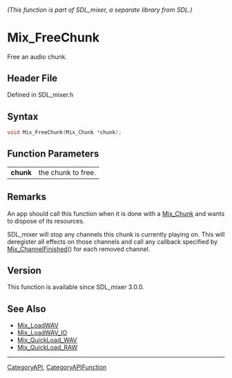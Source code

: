 ###### (This function is part of SDL_mixer, a separate library from SDL.)
# Mix_FreeChunk

Free an audio chunk.

## Header File

Defined in SDL_mixer.h

## Syntax

```c
void Mix_FreeChunk(Mix_Chunk *chunk);

```

## Function Parameters

|               |                    |
| ------------- | ------------------ |
| **chunk**     | the chunk to free. |

## Remarks

An app should call this function when it is done with a
[Mix_Chunk](Mix_Chunk) and wants to dispose of its resources.

SDL_mixer will stop any channels this chunk is currently playing on. This
will deregister all effects on those channels and call any callback
specified by [Mix_ChannelFinished](Mix_ChannelFinished)() for each removed
channel.

## Version

This function is available since SDL_mixer 3.0.0.

## See Also

* [Mix_LoadWAV](Mix_LoadWAV)
* [Mix_LoadWAV_IO](Mix_LoadWAV_IO)
* [Mix_QuickLoad_WAV](Mix_QuickLoad_WAV)
* [Mix_QuickLoad_RAW](Mix_QuickLoad_RAW)

----
[CategoryAPI](CategoryAPI), [CategoryAPIFunction](CategoryAPIFunction)

